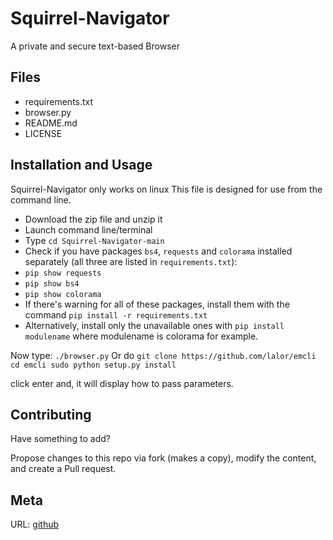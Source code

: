 # Squirrel-Navigator
 A private and secure text-based Browser

## Files
* requirements.txt
* browser.py
* README.md
* LICENSE

## Installation and Usage
Squirrel-Navigator only works on linux
This file is designed for use from the command line.

* Download the zip file and unzip it
* Launch command line/terminal
* Type `cd Squirrel-Navigator-main`
* Check if you have packages `bs4`, `requests` and `colorama` installed separately (all three are listed in `requirements.txt`):
* `pip show requests`
* `pip show bs4`
* `pip show colorama`
* If there's warning for all of these packages, install them with the command `pip install -r requirements.txt`
* Alternatively, install only the unavailable ones with `pip install modulename` where modulename is colorama for example.

Now type: `./browser.py`
Or do 
`git clone https://github.com/lalor/emcli
cd emcli
sudo python setup.py install`


click enter and, it will display how to pass parameters.


## Contributing
Have something to add?

Propose changes to this repo via fork (makes a copy), modify the content, and create a Pull request.


## Meta
URL: [github](https://github.com/squirrelcom/Squirrel-Navigator)

